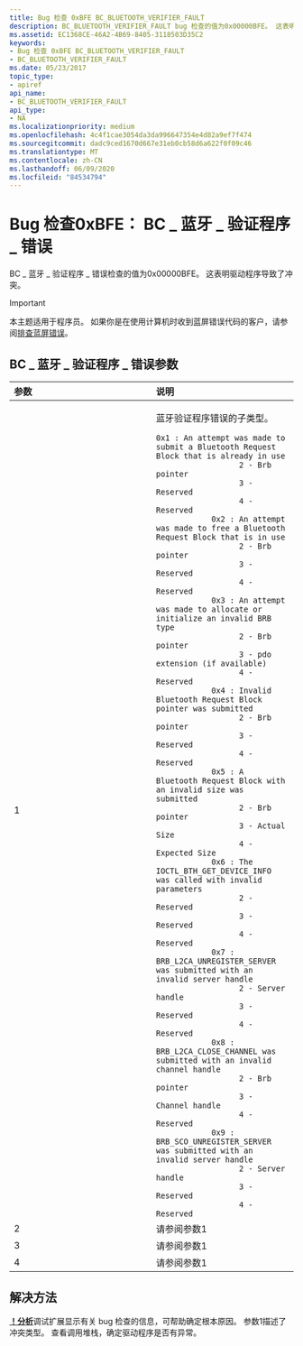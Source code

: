 ```yaml
---
title: Bug 检查 0xBFE BC_BLUETOOTH_VERIFIER_FAULT
description: BC_BLUETOOTH_VERIFIER_FAULT bug 检查的值为0x00000BFE。 这表明驱动程序导致了冲突。
ms.assetid: EC1368CE-46A2-4B69-8405-3118503D35C2
keywords:
- Bug 检查 0xBFE BC_BLUETOOTH_VERIFIER_FAULT
- BC_BLUETOOTH_VERIFIER_FAULT
ms.date: 05/23/2017
topic_type:
- apiref
api_name:
- BC_BLUETOOTH_VERIFIER_FAULT
api_type:
- NA
ms.localizationpriority: medium
ms.openlocfilehash: 4c4f1cae3054da3da996647354e4d82a9ef7f474
ms.sourcegitcommit: dadc9ced1670d667e31eb0cb58d6a622f0f09c46
ms.translationtype: MT
ms.contentlocale: zh-CN
ms.lasthandoff: 06/09/2020
ms.locfileid: "84534794"
---
```

# <a name="bug-check-0xbfe-bc_bluetooth_verifier_fault"></a>Bug 检查0xBFE： BC \_ 蓝牙 \_ 验证程序 \_ 错误


BC \_ 蓝牙 \_ 验证程序 \_ 错误检查的值为0x00000BFE。 这表明驱动程序导致了冲突。

> [!IMPORTANT]
> 本主题适用于程序员。 如果你是在使用计算机时收到蓝屏错误代码的客户，请参阅[排查蓝屏错误](https://www.windows.com/stopcode)。


## <a name="bc_bluetooth_verifier_fault-parameters"></a>BC \_ 蓝牙 \_ 验证程序 \_ 错误参数


<table>
<colgroup>
<col width="50%" />
<col width="50%" />
</colgroup>
<thead>
<tr class="header">
<th align="left">参数</th>
<th align="left">说明</th>
</tr>
</thead>
<tbody>
<tr class="odd">
<td align="left">1</td>
<td align="left"><p>蓝牙验证程序错误的子类型。</p>
<div class="code">
<code>0x1 : An attempt was made to submit a Bluetooth Request Block that is already in use
                  2 - Brb pointer
                  3 - Reserved
                  4 - Reserved
            0x2 : An attempt was made to free a Bluetooth Request Block that is in use
                  2 - Brb pointer
                  3 - Reserved
                  4 - Reserved
            0x3 : An attempt was made to allocate or initialize an invalid BRB type
                  2 - Brb pointer
                  3 - pdo extension (if available)
                  4 - Reserved
            0x4 : Invalid Bluetooth Request Block pointer was submitted
                  2 - Brb pointer
                  3 - Reserved
                  4 - Reserved
            0x5 : A Bluetooth Request Block with an invalid size was submitted
                  2 - Brb pointer
                  3 - Actual Size
                  4 - Expected Size
            0x6 : The IOCTL_BTH_GET_DEVICE_INFO was called with invalid parameters
                  2 - Reserved
                  3 - Reserved
                  4 - Reserved
            0x7 : BRB_L2CA_UNREGISTER_SERVER was submitted with an invalid server handle
                  2 - Server handle
                  3 - Reserved
                  4 - Reserved
            0x8 : BRB_L2CA_CLOSE_CHANNEL was submitted with an invalid channel handle
                  2 - Brb pointer
                  3 - Channel handle
                  4 - Reserved
            0x9 : BRB_SCO_UNREGISTER_SERVER was submitted with an invalid server handle
                  2 - Server handle
                  3 - Reserved
                  4 - Reserved</code>
</div></td>
</tr>
<tr class="even">
<td align="left">2</td>
<td align="left">请参阅参数1</td>
</tr>
<tr class="odd">
<td align="left">3</td>
<td align="left">请参阅参数1</td>
</tr>
<tr class="even">
<td align="left">4</td>
<td align="left">请参阅参数1</td>
</tr>
</tbody>
</table>



<a name="resolution"></a>解决方法
----------

[**！分析**](-analyze.md)调试扩展显示有关 bug 检查的信息，可帮助确定根本原因。
参数1描述了冲突类型。 查看调用堆栈，确定驱动程序是否有异常。








